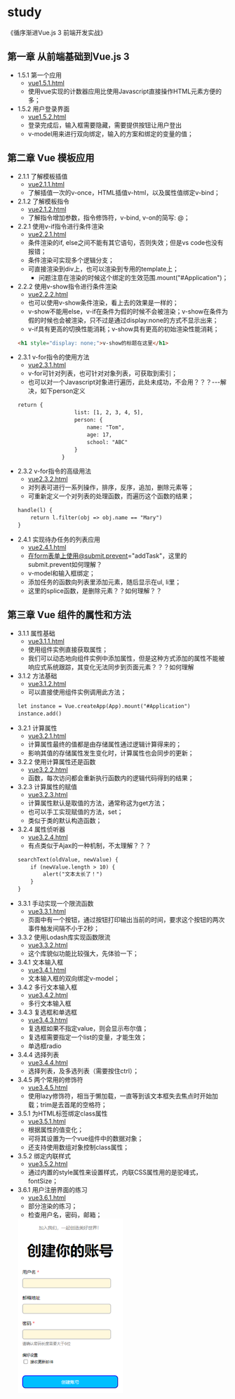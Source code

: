 
# study
《循序渐进Vue.js 3 前端开发实战》



## 第一章 从前端基础到Vue.js 3
* 1.5.1 第一个应用  
  * [vue1.5.1.html](vue1.5.1.html)
  * 使用vue实现的计数器应用比使用Javascript直接操作HTML元素方便的多；  
* 1.5.2 用户登录界面
  * [vue1.5.2.html](vue1.5.2.html)
  * 登录完成后，输入框需要隐藏，需要提供按钮让用户登出
  * v-model用来进行双向绑定，输入的方案和绑定的变量的值； 
## 第二章 Vue 模板应用  
* 2.1.1 了解模板插值
  * [vue2.1.1.html](vue2.1.1.html)
  * 了解插值一次的v-once，HTML插值v-html，以及属性值绑定v-bind；
* 2.1.2 了解模板指令
  * [vue2.1.2.html](vue2.1.2.html)
  * 了解指令增加参数，指令修饰符，v-bind, v-on的简写: @；
* 2.2.1 使用v-if指令进行条件渲染
  * [vue2.2.1.html](vue2.2.1.html)
  * 条件渲染的if, else之间不能有其它语句，否则失效；但是vs code也没有报错；
  * 条件渲染可实现多个逻辑分支；
  * 可直接渲染到div上，也可以渲染到专用的template上；
    * 问题注意在渲染的时候这个绑定的生效范围.mount("#Application")；
* 2.2.2 使用v-show指令进行条件渲染
  * [vue2.2.2.html](vue2.2.2.html)
  * 也可以使用v-show条件渲染，看上去的效果是一样的；
  * v-show不能用else，v-if在条件为假的时候不会被渲染；v-show在条件为假的时候也会被渲染，只不过是通过display:none的方式不显示出来；
  * v-if具有更高的切换性能消耗；v-show具有更高的初始渲染性能消耗；
  ```html
  <h1 style="display: none;">v-show的标题在这里</h1>
  ```
* 2.3.1 v-for指令的使用方法
  * [vue2.3.1.html](vue2.3.1.html)
  * v-for可针对列表，也可针对对象列表，可获取到索引；
  * 也可以对一个Javascript对象进行遍历，此处未成功，不会用？？？---解决，如下person定义
  ```html
  return {
                    list: [1, 2, 3, 4, 5],
                    person: {
                        name: "Tom",
                        age: 17,
                        school: "ABC"
                    }
                }
  ```
* 2.3.2 v-for指令的高级用法
  * [vue2.3.2.html](vue2.3.2.html)
  * 对列表可进行一系列操作，排序，反序，追加，删除元素等；
  * 可重新定义一个对列表的处理函数，而遍历这个函数的结果；
  ```html
  handle(l) {
      return l.filter(obj => obj.name == "Mary")
  }
  ```
* 2.4.1 实现待办任务的列表应用
  * [vue2.4.1.html](vue2.4.1.html)
  * 在form表单上使用@submit.prevent="addTask"，这里的submit.prevent如何理解？
  * v-model和输入框绑定；
  * 添加任务的函数向列表里添加元素，随后显示在ul, li里；
  * 这里的splice函数，是删除元素？？如何理解？？
## 第三章 Vue 组件的属性和方法
* 3.1.1 属性基础
  * [vue3.1.1.html](vue3.1.1.html)
  * 使用组件实例直接获取属性；
  * 我们可以动态地向组件实例中添加属性，但是这种方式添加的属性不能被响应式系统跟踪，其变化无法同步到页面元素？？？如何理解
* 3.1.2 方法基础
  * [vue3.1.2.html](vue3.1.2.html)
  * 可以直接使用组件实例调用此方法；
  ```html
  let instance = Vue.createApp(App).mount("#Application")
  instance.add()
  ```
* 3.2.1 计算属性
  * [vue3.2.1.html](vue3.2.1.html)
  * 计算属性最终的值都是由存储属性通过逻辑计算得来的；
  * 影响其值的存储属性发生变化时，计算属性也会同步的更新；
* 3.2.2 使用计算属性还是函数
  * [vue3.2.2.html](vue3.2.2.html)
   * 函数，每次访问都会重新执行函数内的逻辑代码得到的结果；
* 3.2.3 计算属性的赋值
  * [vue3.2.3.html](vue3.2.3.html)
  * 计算属性默认是取值的方法，通常称这为get方法；
  * 也可以手工实现赋值的方法，set；
  * 类似于类的默认构造函数；
* 3.2.4 属性侦听器
  *  [vue3.2.4.html](vue3.2.4.html)
  * 有点类似于Ajax的一种机制，不太理解？？？
  ```html
  searchText(oldValue, newValue) {
      if (newValue.length > 10) {
          alert("文本太长了！")
      }
  }
  ```
* 3.3.1 手动实现一个限流函数
  * [vue3.3.1.html](vue3.3.1.html)
  * 页面中有一个按钮，通过按钮打印输出当前的时间，要求这个按钮的两次事件触发间隔不小于2秒；
* 3.3.2 使用Lodash库实现函数限流
  * [vue3.3.2.html](vue3.3.2.html)
  * 这个库貌似功能比较强大，先体验一下；
* 3.4.1 文本输入框
  * [vue3.4.1.html](vue3.4.1.html)
  * 文本输入框的双向绑定v-model；
* 3.4.2 多行文本输入框
  * [vue3.4.2.html](vue3.4.2.html)
  * 多行文本输入框
* 3.4.3 复选框和单选框
  * [vue3.4.3.html](vue3.4.3.html)
  * 复选框如果不指定value，则会显示布尔值；
  * 复选框需要指定一个list的变量，才能生效；
  * 单选框radio
* 3.4.4 选择列表
  * [vue3.4.4.html](vue3.4.4.html)
  * 选择列表，及多选列表（需要按住ctrl）；
* 3.4.5 两个常用的修饰符
  * [vue3.4.5.html](vue3.4.5.html)
  * 使用lazy修饰符，相当于懒加载，一直等到该文本框失去焦点时开始加载；trim是去首尾的空格符；
* 3.5.1 为HTML标签绑定class属性
  * [vue3.5.1.html](vue3.5.1.html)
  * <div :class="{blue:isBlue, red:isRed}">根据属性的值变化；
  * <div :class="style">可将其设置为一个vue组件中的数据对象；
  * <div :class="[redClass, fontClass]">还支持使用数组对象控制class属性；
* 3.5.2 绑定内联样式
  * [vue3.5.2.html](vue3.5.2.html)
  * 通过内置的style属性来设置样式，内联CSS属性用的是驼峰式，fontSize；
* 3.6.1 用户注册界面的练习
  * [vue3.6.1.html](vue3.6.1.html)
  * 部分渲染的练习；
  * 检查用户名，密码，邮箱；
  <img decoding="async" src="./images/3.6.1.png" width="50%">
